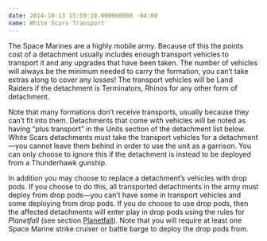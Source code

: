 ```yaml
---
date: 2014-10-13 15:59:10.000000000 -04:00
name: White Scars Transport
---
```

The Space Marines are a highly mobile army. Because of this the points cost of a detachment usually includes enough transport vehicles to transport it and any upgrades that have been taken. The number of vehicles will always be the minimum needed to carry the formation, you can’t take extras along to cover any losses! The transport vehicles will be Land Raiders if the detachment is Terminators, Rhinos for any other form of detachment.

Note that many formations don’t receive transports, usually because they can’t fit into them. Detachments that come with vehicles will be noted as having <q>plus transport</q> in the Units section of the detachment list below. White Scars detachments must take the transport vehicles for a detachment&mdash;you cannot leave them behind in order to use the unit as a garrison. You can only choose to ignore this if the detachment is instead to be deployed from a Thunderhawk gunship.

In addition you may choose to replace a detachment’s vehicles with drop pods. If you choose to do this, all transported detachments in the army must deploy from drop pods&mdash;you can’t have some in transport vehicles and some deploying from drop pods. If you do choose to use drop pods, then the affected detachments will enter play in drop pods using the rules for _Planetfall_ (see section [Planetfall](#planetfall)). Note that you will require at least one Space Marine strike cruiser or battle barge to deploy the drop pods from.